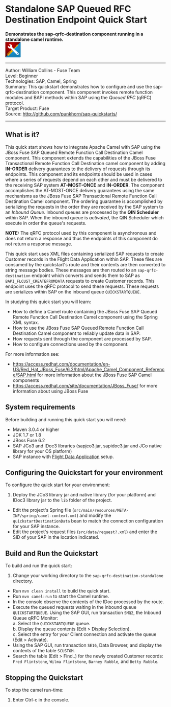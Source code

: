 Standalone SAP Queued RFC Destination Endpoint Quick Start
==========================================================
**Demonstrates the sap-qrfc-destination component running in a standalone camel runtime.**   
![SAP Tool Suite](../../sap_tool_suite.png "SAP Tool Suite")
   
* * *
Author: William Collins - Fuse Team  
Level: Beginner  
Technologies: SAP, Camel, Spring  
Summary: This quickstart demonstrates how to configure and use the sap-qrfc-destination component. This component invokes remote function modules and BAPI methods within SAP using the *Queued RFC* (qRFC) protocol.   
Target Product: Fuse  
Source: <http://github.com/punkhorn/sap-quickstarts/>  

* * *

What is it?  
-----------  

This quick start shows how to integrate Apache Camel with SAP using the JBoss Fuse SAP Queued Remote Function Call Destination Camel component. This component extends the capabilities of the JBoss Fuse Transactional Remote Function Call Destination camel component by adding **IN-ORDER** delivery guarantees to the delivery of requests through its endpoints. This component and its endpoints should be used in cases where a series of requests depend on each other and must be delivered to the receiving SAP system **AT-MOST-ONCE** and **IN-ORDER**. The component accomplishes the AT-MOST-ONCE delivery guarantees using the same mechanisms as the JBoss Fuse SAP Transactional Remote Function Call Destination Camel component. The ordering guarantee is accomplished by serializing the requests in the order they are received by the SAP system to an *Inbound Queue*. Inbound queues are processed by the **QIN Scheduler** within SAP. When the inbound queue is *activated*, the QIN Scheduler which execute in order the queue's requests.   

**NOTE:** The qRFC protocol used by this component is asynchronous and does not return a response and thus the endpoints of this component do not return a response message.    

This quick start uses XML files containing serialized SAP requests to create Customer records in the Flight Data Application within SAP. These files are consumed by the quickstart's route and their contents are then converted to string message bodies. These messages are then routed to an `sap-qrfc-destination` endpoint which converts and sends them to SAP as `BAPI_FLCUST_CREATEFROMDATA` requests to create Customer records. This endpoint uses the qRFC protocol to send these requests. These requests are serializes within SAP on the inbound queue `QUICKSTARTQUEUE`.  

In studying this quick start you will learn:

* How to define a Camel route containing the JBoss Fuse SAP Queued Remote Function Call Destination Camel component using the Spring XML syntax.
* How to use the JBoss Fuse SAP Queued Remote Function Call Destination Camel component to reliably update data in SAP. 
* How requests sent through the component are processed by SAP.
* How to configure connections used by the component.

For more information see:

* <https://access.redhat.com/documentation/en-US/Red_Hat_JBoss_Fuse/6.2/html/Apache_Camel_Component_Reference/SAP.html> for more information about the JBoss Fuse SAP Camel components 
* <https://access.redhat.com/site/documentation/JBoss_Fuse/> for more information about using JBoss Fuse

System requirements
-------------------

Before building and running this quick start you will need:

* Maven 3.0.4 or higher
* JDK 1.7 or 1.8
* JBoss Fuse 6.2
* SAP JCo3 and IDoc3 libraries (sapjco3.jar, sapidoc3.jar and JCo native library for your OS platform)
* SAP instance with [Flight Data Application](http://help.sap.com/saphelp_erp60_sp/helpdata/en/db/7c623cf568896be10000000a11405a/content.htm) setup.

Configuring the Quickstart for your environment
-----------------------------------------------

To configure the quick start for your environment: 

1. Deploy the JCo3 library jar and native library (for your platform) and IDoc3 library jar to the `lib` folder of the project.
* Edit the project's Spring file (`src/main/resources/META-INF/spring/camel-context.xml`) and modify the `quickstartDestinationData` bean to match the connection configuration for your SAP instance. 
* Edit the project's request files (`src/data/request?.xml`) and enter the SID of your SAP in the location indicated.

Build and Run the Quickstart
----------------------------

To build and run the quick start:

1. Change your working directory to the `sap-qrfc-destination-standalone` directory.
* Run `mvn clean install` to build the quick start.
* Run `mvn camel:run` to start the Camel runtime.
* In the console observe the contents of the IDoc processed by the route.
* Execute the queued requests waiting in the inbound queue `QUICKSTARTQUEUE`. Using the SAP GUI, run transaction `SMQ2`, the Inbound Queue qRFC Monitor:  
    a. Select the `QUICKSTARTQUEUE` queue.  
    b. Display the queue contents (Edit > Display Selection).  
    c. Select the entry for your Client connection and activate the queue (Edit > Activate).  
* Using the SAP GUI, run transaction `SE16`, Data Browser, and display the contents of the table `SCUSTOM`.
* Search the table (Edit > Find..) for the newly created Customer records: `Fred Flintstone`, `Wilma Flintstone`, `Barney Rubble`, and `Betty Rubble`. 

Stopping the Quickstart
-----------------------

To stop the camel run-time:

1. Enter Ctrl-c in the console.

